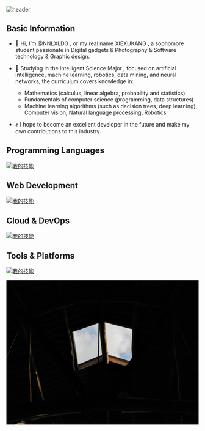 ![header](https://capsule-render.vercel.app/api?type=Venom&color=gradient&height=300&section=header&text=Nice%20to%20meet%20you!&fontSize=75&desc=I'm%20glad%20to%20introduce%20myself!%20--Your%20NNLXLDG@2025&descAlignY=80&fontColor=000000)

## Basic Information
- 👋 Hi, I’m @NNLXLDG , or my real name XIEXUKANG , a sophomore student passionate in Digital gadgets & Photography & Software technology & Graphic design.
- 📖 Studying in the Intelligent Science Major , focused on artificial intelligence, machine learning, robotics, data mining, and neural networks, the curriculum covers knowledge in:
  + Mathematics (calculus, linear algebra, probability and statistics)
  + Fundamentals of computer science (programming, data structures)
  + Machine learning algorithms (such as decision trees, deep learning), Computer vision, Natural language processing, Robotics

- ✊ I hope to become an excellent developer in the future and make my own contributions to this industry.

## Programming Languages
[![我的技能](https://skillicons.dev/icons?i=py,c,cpp,go,matlab&theme=light)](https://skillicons.dev)

## Web Development
[![我的技能](https://skillicons.dev/icons?i=html,css&theme=light)](https://skillicons.dev)

## Cloud & DevOps
[![我的技能](https://skillicons.dev/icons?i=cmake,docker,gmail,git,github&theme=light)](https://skillicons.dev)

## Tools & Platforms
[![我的技能](https://skillicons.dev/icons?i=apple,windows,md,anaconda,pycharm,webstorm,qt,idea,visualstudio,vscode,unreal&theme=light)](https://skillicons.dev)




![image](https://github.com/NNLXLDG/NNLXLDG/blob/main/1744871082775(1).JPG)




<!---
NNLXLDG/NNLXLDG is a ✨ special ✨ repository because its `README.md` (this file) appears on your GitHub profile.
You can click the Preview link to take a look at your changes.
--->
